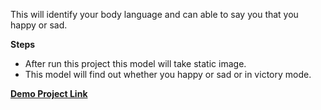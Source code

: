 This will identify your body language and can able to say you that you happy or sad.

**Steps**

- After run this project this model will take static image.
- This model will find out whether you happy or sad or in victory mode.

[**Demo Project Link**](https://youtu.be/CJGK5wkxD_8)
